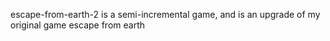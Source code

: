 escape-from-earth-2 is a semi-incremental game, and is an upgrade of my original game escape from earth
